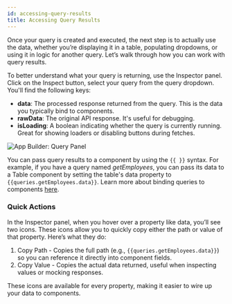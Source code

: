 ```yaml
---
id: accessing-query-results
title: Accessing Query Results
---
```


Once your query is created and executed, the next step is to actually use the data, whether you’re displaying it in a table, populating dropdowns, or using it in logic for another query. Let’s walk through how you can work with query results.

To better understand what your query is returning, use the Inspector panel. Click on the Inspect button, select your query from the query dropdown. You'll find the following keys:
-	**data**: The processed response returned from the query. This is the data you typically bind to components.
-	**rawData**: The original API response. It's useful for debugging.
-	**isLoading**: A boolean indicating whether the query is currently running. Great for showing loaders or disabling buttons during fetches.

<img className="screenshot-full img-s" src="/img/app-builder/accessing-query-data/inspector.png" alt="App Builder: Query Panel"/>

<br/>

You can pass query results to a component by using the `{{ }}` syntax. For example, if you have a query named *getEmployees*, you can pass its data to a Table component by setting the table's data property to `{{queries.getEmployees.data}}`. Learn more about binding queries to components [here](/docs/app-builder/connecting-with-data-sources/binding-data-to-components).

### Quick Actions
In the Inspector panel, when you hover over a property like data, you’ll see two icons. These icons allow you to quickly copy either the path or value of that property. Here’s what they do:
1. Copy Path - Copies the full path (e.g., `{{queries.getEmployees.data}}`) so you can reference it directly into component fields.
2. Copy Value - Copies the actual data returned, useful when inspecting values or mocking responses.

These icons are available for every property, making it easier to wire up your data to components.
